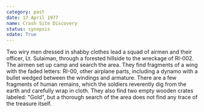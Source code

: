 ```yaml
---
category: past
date: 17 April 1977
name: Crash Site Discovery
status: synopsis
xdate: True
---
```

Two wiry men dressed in shabby clothes lead a squad of
airmen and their officer, Lt. Sulaiman, through a forested hillside to
the wreckage of RI-002. The airmen set up camp and search the area. They
find fragments of a wing with the faded letters: RI-00, other airplane
parts, including a dynamo with a bullet wedged between the windings and
armature. There are a few fragments of human remains, which the soldiers
reverently dig from the earth and carefully wrap in cloth. They also
find two empty wooden crates labeled: "Gold", but a thorough search of
the area does not find any trace of the treasure itself.
